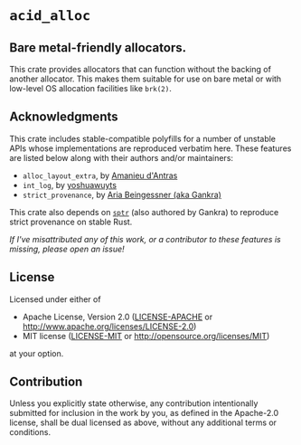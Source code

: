 # `acid_alloc`

## Bare metal-friendly allocators.

This crate provides allocators that can function without the backing of another
allocator. This makes them suitable for use on bare metal or with low-level OS
allocation facilities like `brk(2)`.

## Acknowledgments

This crate includes stable-compatible polyfills for a number of unstable APIs
whose implementations are reproduced verbatim here. These features are listed
below along with their authors and/or maintainers:

- `alloc_layout_extra`, by [Amanieu d'Antras]
- `int_log`, by [yoshuawuyts]
- `strict_provenance`, by [Aria Beingessner (aka Gankra)]

This crate also depends on [`sptr`] (also authored by Gankra) to reproduce
strict provenance on stable Rust.

_If I've misattributed any of this work, or a contributor to these features is
missing, please open an issue!_

[library api team]: https://www.rust-lang.org/governance/teams/library#Library%20API%20team
[amanieu d'antras]: https://github.com/Amanieu
[yoshuawuyts]: https://github.com/yoshuawuyts
[aria beingessner (aka gankra)]: https://github.com/Gankra
[`sptr`]: https://crates.io/crates/sptr

## License

Licensed under either of

- Apache License, Version 2.0
  ([LICENSE-APACHE](LICENSE-APACHE) or http://www.apache.org/licenses/LICENSE-2.0)
- MIT license
  ([LICENSE-MIT](LICENSE-MIT) or http://opensource.org/licenses/MIT)

at your option.

## Contribution

Unless you explicitly state otherwise, any contribution intentionally submitted
for inclusion in the work by you, as defined in the Apache-2.0 license, shall be
dual licensed as above, without any additional terms or conditions.
